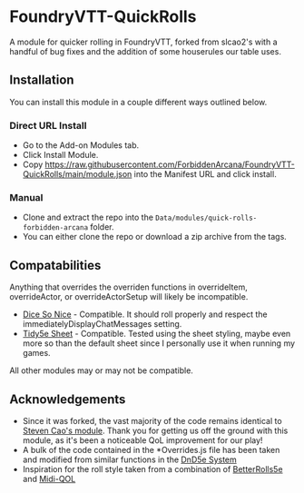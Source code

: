 # FoundryVTT-QuickRolls
A module for quicker rolling in FoundryVTT, forked from slcao2's with a handful of bug fixes and the addition of some houserules our table uses.

## Installation
You can install this module in a couple different ways outlined below.
<!--
### Install through FoundryVTT Add-on Modules Tab (Recommended)
* Go to the Add-on Modules tab.
* Click Install Module.
* Search for QuickRolls and click install.
-->
### Direct URL Install
* Go to the Add-on Modules tab.
* Click Install Module.
* Copy https://raw.githubusercontent.com/ForbiddenArcana/FoundryVTT-QuickRolls/main/module.json into the Manifest URL and click install.

### Manual
* Clone and extract the repo into the `Data/modules/quick-rolls-forbidden-arcana` folder.
* You can either clone the repo or download a zip archive from the tags.

## Compatabilities
Anything that overrides the overriden functions in overrideItem, overrideActor, or overrideActorSetup will likely be incompatible.
* [Dice So Nice](https://gitlab.com/riccisi/foundryvtt-dice-so-nice) - Compatible. It should roll properly and respect the immediatelyDisplayChatMessages setting.
* [Tidy5e Sheet](https://github.com/sdenec/tidy5e-sheet) - Compatible. Tested using the sheet styling, maybe even more so than the default sheet since I personally use it when running my games.

All other modules may or may not be compatible.

## Acknowledgements
* Since it was forked, the vast majority of the code remains identical to [Steven Cao's module](https://github.com/slcao2/FoundryVTT-QuickRolls). Thank you for getting us off the ground with this module, as it's been a noticeable QoL improvement for our play!
* A bulk of the code contained in the *Overrides.js file has been taken and modified from similar functions in the [DnD5e System](https://gitlab.com/foundrynet/dnd5e)
* Inspiration for the roll style taken from a combination of [BetterRolls5e](https://github.com/RedReign/FoundryVTT-BetterRolls5e) and [Midi-QOL](https://gitlab.com/tposney/midi-qol)

